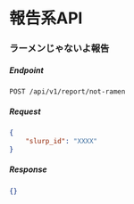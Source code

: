 # 報告系API

### ラーメンじゃないよ報告

##### Endpoint

```
POST /api/v1/report/not-ramen
```

##### Request

```json
{
    "slurp_id": "XXXX"
}
```

##### Response

```json
{}
```
